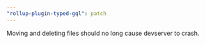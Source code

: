 ```yaml
---
"rollup-plugin-typed-gql": patch
---
```


Moving and deleting files should no long cause devserver to crash.
